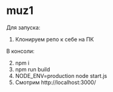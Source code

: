 # muz1

Для запуска:
1. Клонируем репо к себе на ПК

В консоли:

2. npm i
3. npm run build
4. NODE_ENV=production node start.js
5. Смотрим http://localhost:3000/
